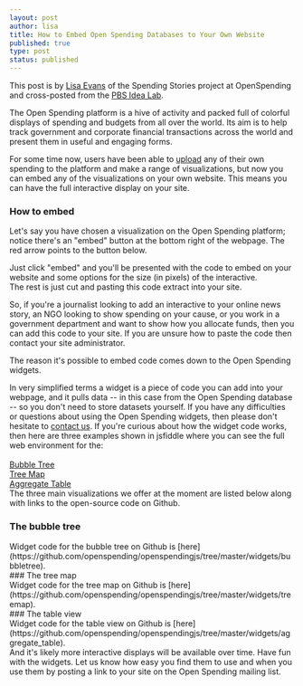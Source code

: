 ```yaml
---
layout: post
author: lisa
title: How to Embed Open Spending Databases to Your Own Website
published: true
type: post
status: published
---
```


This post is by [Lisa Evans](https://twitter.com/objectgroup) of the Spending Stories project at OpenSpending and cross-posted from the [PBS Idea Lab](http://www.pbs.org/idealab/2013/03/how-to-embed-open-spending-databases-to-your-own-website078.html).

The Open Spending platform is a hive of activity and packed full of colorful displays of spending and budgets from all over the world. Its aim is to help track government and corporate financial transactions across the world and present them in useful and engaging forms.

For some time now, users have been able to [upload](http://openspending.org/help/data-loading.html) any of their own spending to the platform and make a range of visualizations, but now you can embed any of the visualizations on your own website. This means you can have the full interactive display on your site.

### How to embed
Let's say you have chosen a visualization on the Open Spending platform; notice there's an "embed" button at the bottom right of the webpage. The red arrow points to the button below.

<img alt="" src="http://www.pbs.org/idealab/budget-eg-line.png" title="A visualised budget can easily be embedded" class="pull-right" style="margin-left: 1em;" />
<br>
Just click "embed" and you'll be presented with the code to embed on your website and some options for the size (in pixels) of the interactive.
<br>
<img alt="" src="http://www.pbs.org/idealab/embed.png" class="pull-right" style="margin-left: 1em;" />
<br>
The rest is just cut and pasting this code extract into your site.

So, if you're a journalist looking to add an interactive to your online news story, an NGO looking to show spending on your cause, or you work in a government department and want to show how you allocate funds, then you can add this code to your site. If you are unsure how to paste the code then contact your site administrator.

The reason it's possible to embed code comes down to the Open Spending widgets.

In very simplified terms a widget is a piece of code you can add into your webpage, and it pulls data -- in this case from the Open Spending database -- so you don't need to store datasets yourself. If you have any difficulties or questions about using the Open Spending widgets, then please don't hesitate to [contact us](http://lists.okfn.org/mailman/listinfo/openspending). If you're curious about how the widget code works, then here are three examples shown in jsfiddle where you can see the full web environment for the:<br>
<br>
<il>[Bubble Tree](http://jsfiddle.net/vitorbaptista/jhaKT/)</il><br>
<il>[Tree Map](http://jsfiddle.net/vitorbaptista/RVdNt/)</il><br>
<il>[Aggregate Table](http://jsfiddle.net/vitorbaptista/mFVMv/)</il>
<br>
The three main visualizations we offer at the moment are listed below along with links to the open-source code on Github.
<br>
### The bubble tree
<img alt="" src="http://www.pbs.org/idealab/bubble.png" >
<br>
Widget code for the bubble tree on Github is [here](https://github.com/openspending/openspendingjs/tree/master/widgets/bubbletree).
<br>
### The tree map
<img alt="" src="http://www.pbs.org/idealab/squares.png" class="pull-right" style="margin-left: 1em;" />
<br>
Widget code for the tree map on Github is [here](https://github.com/openspending/openspendingjs/tree/master/widgets/treemap).
<br>
### The table view
<img alt="" src="http://www.pbs.org/idealab/table.png" class="pull-right" style="margin-left: 1em;" />
<br>
Widget code for the table view on Github is [here](https://github.com/openspending/openspendingjs/tree/master/widgets/aggregate_table).
<br>
And it's likely more interactive displays will be available over time. Have fun with the widgets. Let us know how easy you find them to use and when you use them by posting a link to your site on the Open Spending mailing list.
<br>
